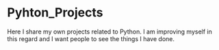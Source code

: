 # Pyhton_Projects

Here I share my own projects related to Python. I am improving myself in this regard and I want people to see the things I have done.
